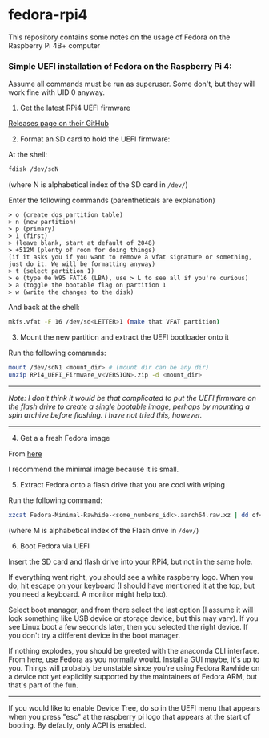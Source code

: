 # fedora-rpi4

This repository contains some notes on the usage of Fedora
on the Raspberry Pi 4B+ computer

### Simple UEFI installation of Fedora on the Raspberry Pi 4:

Assume all commands must be run as superuser. Some don't,
but they will work fine with UID 0 anyway.

1. Get the latest RPi4 UEFI firmware

[Releases page on their GitHub](https://github.com/pftf/RPi4/releases)

2. Format an SD card to hold the UEFI firmware:

At the shell:
```bash
fdisk /dev/sdN
```
(where N is alphabetical index of the SD card in `/dev/`)

Enter the following commands (parentheticals are explanation)
```
> o (create dos partition table)
> n (new partition)
> p (primary)
> 1 (first)
> (leave blank, start at default of 2048)
> +512M (plenty of room for doing things)
(if it asks you if you want to remove a vfat signature or something, just do it. We will be formatting anyway)
> t (select partition 1)
> e (type 0e W95 FAT16 (LBA), use > L to see all if you're curious)
> a (toggle the bootable flag on partition 1
> w (write the changes to the disk)
```

And back at the shell:
```bash
mkfs.vfat -F 16 /dev/sd<LETTER>1 (make that VFAT partition)
```

3. Mount the new partition and extract the UEFI bootloader onto it

Run the following comamnds:
```bash
mount /dev/sdN1 <mount_dir> # (mount dir can be any dir)
unzip RPi4_UEFI_Firmware_v<VERSION>.zip -d <mount_dir>
```

---
*Note: I don't think it would be that complicated to put the UEFI
firmware on the flash drive to create a single bootable image,
perhaps by mounting a spin archive before flashing. I have not
tried this, however.*

---

4. Get a a fresh Fedora image

From [here](https://alt.fedoraproject.org/alt/)

I recommend the minimal image because it is small.


5. Extract Fedora onto a flash drive that you are cool with wiping

Run the following command:
```bash
xzcat Fedora-Minimal-Rawhide-<some_numbers_idk>.aarch64.raw.xz | dd of=/dev/sdM status=progress bs=4M
```

(where M is alphabetical index of the Flash drive in `/dev/`)


6. Boot Fedora via UEFI

Insert the SD card and flash drive into your RPi4, but not in the same hole.

If everything went right, you should see a white raspberry logo.
When you do, hit escape on your keyboard (I should have mentioned it at the top,
but you need a keyboard. A monitor might help too).

Select boot manager, and from there select the last option
(I assume it will look something like USB device or storage device,
but this may vary).
If you see Linux boot a few seconds later, then you selected the right device.
If you don't try a different device in the boot manager.

If nothing explodes, you should be greeted with the anaconda CLI interface.
From here, use Fedora as you normally would. Install a GUI maybe, it's up to you.
Things will probably be unstable since you're using Fedora Rawhide
on a device not yet explicitly supported by the maintainers of Fedora ARM,
but that's part of the fun.

---
If you would like to enable Device Tree, do so in the UEFI menu
that appears when you press "esc" at the raspberry pi logo that appears
at the start of booting. By defauly, only ACPI is enabled.
